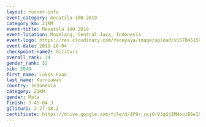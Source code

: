 ```yaml
---
layout: runner-info 
event_category: mesatila-100-2019 
category_km: 21KM 
event-title: Mesatila 100 2019 
event-location: Magelang, Central Java, Indonesia 
event-logo: https://res.cloudinary.com/raceyaya/image/upload/v1570451507/logo/mesastila100_jin7bl.jpg 
event-date: 2019-10-04 
checkpoint-name2: Gilituri 
overall_rank: 34
gender_rank: 32
bib: 2049
first_name: Lukas Evan
last_name: Kurniawan
country: Indonesia
category: 21KM
gender: Male
finish: 3-45-04.3
gilituri: 2-27-18.2
certificate: https://drive.google.com/file/d/1P9r_xxjO-VJgGjIMHbuiB6eIbpbNo9_s/view?usp=sharing
---
```

